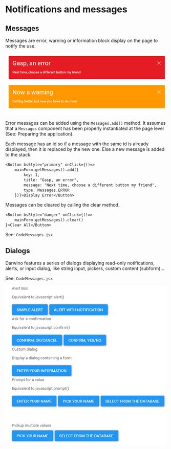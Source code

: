 # Notifications and messages


## Messages
Messages are error, warning or information block display on the page to notify the use.

![](messages.png)

Error messages can be added using the `Messages.add()` method. It assumes that a `Messages` component has been properly instantiated at the page level (See: Preparing the application).

Each message has an id so if a message with the same id is already displayed, then it is replaced by the new one. Else a new message is added to the stack.

    <Button bsStyle="primary" onClick={()=>
        mainForm.getMessages().add({
            key: 1,
            title: "Gasp, an error",
            message: "Next time, choose a different button my friend",
            type: Messages.ERROR
        })}>Display Error</Button>

Messages can be cleared by calling the clear method.

    <Button bsStyle="danger" onClick={()=>
        mainForm.getMessages().clear()
    }>Clear All</Button>

See: `CodeMessages.jsx`

## Dialogs

Darwino features a series of dialogs displaying read-only notifications, alerts, or input dialog, like string input, pickers, custom content (subform)...

See: `CodeMessages.jsx`

![](sampledialogs.png)


